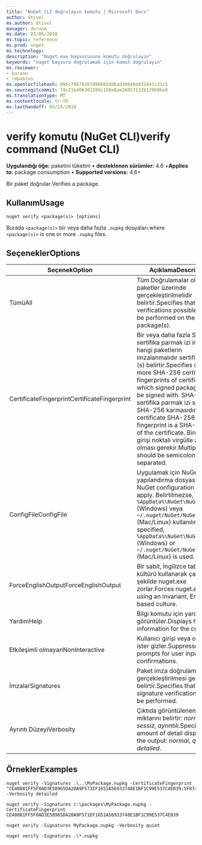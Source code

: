 ```yaml
---
title: "NuGet CLI doğrulayın komutu | Microsoft Docs"
author: dtivel
ms.author: dtivel
manager: doronm
ms.date: 03/06/2018
ms.topic: reference
ms.prod: nuget
ms.technology: 
description: "Nuget.exe başvurusunu komutu doğrulayın"
keywords: "nuget başvuru doğrulamak için komut doğrulayın"
ms.reviewer:
- karann
- rmpablos
ms.openlocfilehash: 096c79670267d9b602dd6ad30640e832441c31c5
ms.sourcegitcommit: 74c21b406302288c158e8ae26057132b12960be8
ms.translationtype: MT
ms.contentlocale: tr-TR
ms.lasthandoff: 03/15/2018
---
```

# <a name="verify-command-nuget-cli"></a><span data-ttu-id="f84ba-104">verify komutu (NuGet CLI)</span><span class="sxs-lookup"><span data-stu-id="f84ba-104">verify command (NuGet CLI)</span></span>

<span data-ttu-id="f84ba-105">**Uygulandığı öğe:** paketini tüketim &bullet; **desteklenen sürümler:** 4.6 +</span><span class="sxs-lookup"><span data-stu-id="f84ba-105">**Applies to:** package consumption &bullet; **Supported versions:** 4.6+</span></span>

<span data-ttu-id="f84ba-106">Bir paket doğrular.</span><span class="sxs-lookup"><span data-stu-id="f84ba-106">Verifies a package.</span></span>

## <a name="usage"></a><span data-ttu-id="f84ba-107">Kullanım</span><span class="sxs-lookup"><span data-stu-id="f84ba-107">Usage</span></span>

```cli
nuget verify <package(s)> [options]
```

<span data-ttu-id="f84ba-108">Burada `<package(s)>` bir veya daha fazla `.nupkg` dosyaları.</span><span class="sxs-lookup"><span data-stu-id="f84ba-108">where `<package(s)>` is one or more `.nupkg` files.</span></span>

## <a name="options"></a><span data-ttu-id="f84ba-109">Seçenekler</span><span class="sxs-lookup"><span data-stu-id="f84ba-109">Options</span></span>

| <span data-ttu-id="f84ba-110">Seçenek</span><span class="sxs-lookup"><span data-stu-id="f84ba-110">Option</span></span> | <span data-ttu-id="f84ba-111">Açıklama</span><span class="sxs-lookup"><span data-stu-id="f84ba-111">Description</span></span> |
| --- | --- |
| <span data-ttu-id="f84ba-112">Tümü</span><span class="sxs-lookup"><span data-stu-id="f84ba-112">All</span></span> | <span data-ttu-id="f84ba-113">Tüm Doğrulamalar olası paketler üzerinde gerçekleştirilmelidir belirtir.</span><span class="sxs-lookup"><span data-stu-id="f84ba-113">Specifies that all verifications possible should be performed on the package(s).</span></span> |
| <span data-ttu-id="f84ba-114">CertificateFingerprint</span><span class="sxs-lookup"><span data-stu-id="f84ba-114">CertificateFingerprint</span></span> | <span data-ttu-id="f84ba-115">Bir veya daha fazla SHA-256 sertifika parmak izi imzalı hangi paketlerin imzalanmalıdır sertifikaların (s) belirtir.</span><span class="sxs-lookup"><span data-stu-id="f84ba-115">Specifies one or more SHA-256 certificate fingerprints of certificates(s) which signed packages must be signed with.</span></span> <span data-ttu-id="f84ba-116">SHA-256 sertifika parmak izi sertifika SHA-256 karmasıdır.</span><span class="sxs-lookup"><span data-stu-id="f84ba-116">A certificate SHA-256 fingerprint is a SHA-256 hash of the certificate.</span></span> <span data-ttu-id="f84ba-117">Birden çok girişi noktalı virgülle ayrılmış olması gerekir.</span><span class="sxs-lookup"><span data-stu-id="f84ba-117">Multiple inputs should be semicolon separated.</span></span> |
| <span data-ttu-id="f84ba-118">ConfigFile</span><span class="sxs-lookup"><span data-stu-id="f84ba-118">ConfigFile</span></span> | <span data-ttu-id="f84ba-119">Uygulamak için NuGet yapılandırma dosyası.</span><span class="sxs-lookup"><span data-stu-id="f84ba-119">The NuGet configuration file to apply.</span></span> <span data-ttu-id="f84ba-120">Belirtilmezse, `%AppData%\NuGet\NuGet.Config` (Windows) veya `~/.nuget/NuGet/NuGet.Config` (Mac/Linux) kullanılır.</span><span class="sxs-lookup"><span data-stu-id="f84ba-120">If not specified, `%AppData%\NuGet\NuGet.Config` (Windows) or `~/.nuget/NuGet/NuGet.Config` (Mac/Linux) is used.</span></span>|
| <span data-ttu-id="f84ba-121">ForceEnglishOutput</span><span class="sxs-lookup"><span data-stu-id="f84ba-121">ForceEnglishOutput</span></span> | <span data-ttu-id="f84ba-122">Bir sabit, İngilizce tabanlı kültürü kullanarak çalışacak şekilde nuget.exe zorlar.</span><span class="sxs-lookup"><span data-stu-id="f84ba-122">Forces nuget.exe to run using an invariant, English-based culture.</span></span> |
| <span data-ttu-id="f84ba-123">Yardım</span><span class="sxs-lookup"><span data-stu-id="f84ba-123">Help</span></span> | <span data-ttu-id="f84ba-124">Bilgi komutu için yardımı görüntüler.</span><span class="sxs-lookup"><span data-stu-id="f84ba-124">Displays help information for the command.</span></span> |
| <span data-ttu-id="f84ba-125">Etkileşimli olmayan</span><span class="sxs-lookup"><span data-stu-id="f84ba-125">NonInteractive</span></span> | <span data-ttu-id="f84ba-126">Kullanıcı girişi veya onayı için ister gizler.</span><span class="sxs-lookup"><span data-stu-id="f84ba-126">Suppresses prompts for user input or confirmations.</span></span> |
| <span data-ttu-id="f84ba-127">İmzalar</span><span class="sxs-lookup"><span data-stu-id="f84ba-127">Signatures</span></span> | <span data-ttu-id="f84ba-128">Paket imza doğrulaması gerçekleştirilmesi gerektiğini belirtir.</span><span class="sxs-lookup"><span data-stu-id="f84ba-128">Specifies that package signature verification should be performed.</span></span> |
| <span data-ttu-id="f84ba-129">Ayrıntı Düzeyi</span><span class="sxs-lookup"><span data-stu-id="f84ba-129">Verbosity</span></span> | <span data-ttu-id="f84ba-130">Çıktıda görüntülenen ayrıntı miktarını belirtir: *normal*, *sessiz*, *ayrıntılı*.</span><span class="sxs-lookup"><span data-stu-id="f84ba-130">Specifies the amount of detail displayed in the output: *normal*, *quiet*, *detailed*.</span></span> |

## <a name="examples"></a><span data-ttu-id="f84ba-131">Örnekler</span><span class="sxs-lookup"><span data-stu-id="f84ba-131">Examples</span></span>

```cli
nuget verify -Signatures .\..\MyPackage.nupkg -CertificateFingerprint "CE40881FF5F0AD3E58965DA20A9F571EF1651A56933748E1BF1C99E537C4E039;5F874AAF47BCB268A19357364E7FBB09D6BF9E8A93E1229909AC5CAC865802E2" -Verbosity detailed

nuget verify -Signatures c:\packages\MyPackage.nupkg -CertificateFingerprint CE40881FF5F0AD3E58965DA20A9F571EF1651A56933748E1BF1C99E537C4E039

nuget verify -Signatures MyPackage.nupkg -Verbosity quiet

nuget verify -Signatures .\*.nupkg
```